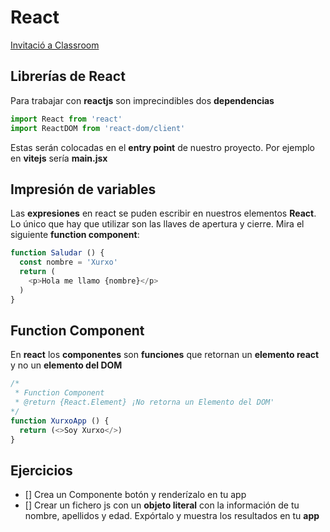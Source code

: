 # React

[Invitació a Classroom](https://classroom.google.com/c/NTg0NTY4MTAxMTg4?cjc=eyufnhy)

## Librerías de React

Para trabajar con __reactjs__ son imprecindibles dos __dependencias__

```js
import React from 'react'
import ReactDOM from 'react-dom/client'
```

Estas serán colocadas en el __entry point__ de nuestro proyecto. Por ejemplo en __vitejs__ sería __main.jsx__

## Impresión de variables

Las __expresiones__ en react se puden escribir en nuestros elementos __React__. Lo único que hay que utilizar son las llaves de apertura y cierre. Mira el siguiente __function component__:

```js
function Saludar () {
  const nombre = 'Xurxo'
  return (
    <p>Hola me llamo {nombre}</p>
  )
}
```

## Function Component

En __react__ los __componentes__ son __funciones__ que retornan un __elemento react__ y no un __elemento del DOM__

```js
/*
 * Function Component
 * @return {React.Element} ¡No retorna un Elemento del DOM'
*/
function XurxoApp () {
  return (<>Soy Xurxo</>)
}
```

## Ejercicios

- [] Crea un Componente botón y renderízalo en tu app
- [] Crear un fichero js con un __objeto literal__ con la información de tu nombre, apellidos y edad. Expórtalo y muestra los resultados en tu __app__